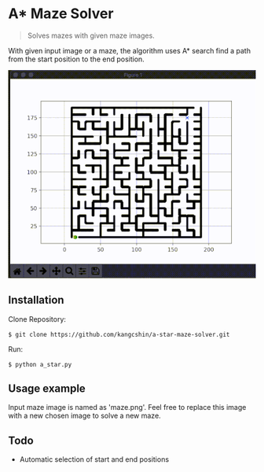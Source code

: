 # A* Maze Solver
> Solves mazes with given maze images.

With given input image or a maze, the algorithm uses A* search find a path from the start position to the end position.

![](resources/trimmed.gif)

## Installation

Clone Repository:

```
$ git clone https://github.com/kangcshin/a-star-maze-solver.git
```

Run:

```
$ python a_star.py
```

## Usage example

Input maze image is named as 'maze.png'. Feel free to replace this image with a new chosen image to solve a new maze.

## Todo
- Automatic selection of start and end positions
